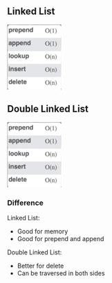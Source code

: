 ## Linked List
![img.png](img.png)

## Double Linked List
![img.png](img.png)

### Difference
Linked List: 
* Good for memory
* Good for prepend and append

Double Linked List:
* Better for delete
* Can be traversed in both sides

